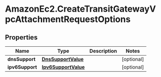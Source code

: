 # AmazonEc2.CreateTransitGatewayVpcAttachmentRequestOptions

## Properties

Name | Type | Description | Notes
------------ | ------------- | ------------- | -------------
**dnsSupport** | [**DnsSupportValue**](DnsSupportValue.md) |  | [optional] 
**ipv6Support** | [**Ipv6SupportValue**](Ipv6SupportValue.md) |  | [optional] 


